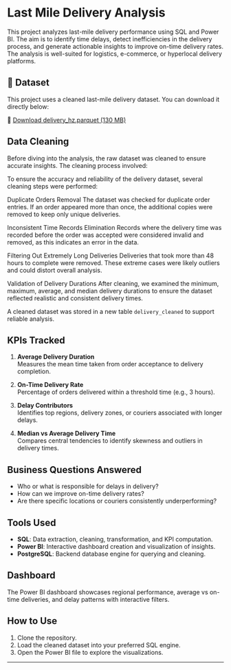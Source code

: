 # Last Mile Delivery Analysis

This project analyzes last-mile delivery performance using SQL and Power BI. The aim is to identify time delays, detect inefficiencies in the delivery process, and generate actionable insights to improve on-time delivery rates. The analysis is well-suited for logistics, e-commerce, or hyperlocal delivery platforms.

## 📁 Dataset

This project uses a cleaned last-mile delivery dataset. You can download it directly below:

🔗 [Download delivery_hz.parquet (130 MB)](https://huggingface.co/datasets/VinayakAKattimani/last-mile-delivery/resolve/main/data/delivery_hz-00000-of-00001-8090c86f64781f71.parquet)


## Data Cleaning

Before diving into the analysis, the raw dataset was cleaned to ensure accurate insights. The cleaning process involved:

To ensure the accuracy and reliability of the delivery dataset, several cleaning steps were performed:

Duplicate Orders Removal
The dataset was checked for duplicate order entries. If an order appeared more than once, the additional copies were removed to keep only unique deliveries.

Inconsistent Time Records Elimination
Records where the delivery time was recorded before the order was accepted were considered invalid and removed, as this indicates an error in the data.

Filtering Out Extremely Long Deliveries
Deliveries that took more than 48 hours to complete were removed. These extreme cases were likely outliers and could distort overall analysis.

Validation of Delivery Durations
After cleaning, we examined the minimum, maximum, average, and median delivery durations to ensure the dataset reflected realistic and consistent delivery times.

A cleaned dataset was stored in a new table `delivery_cleaned` to support reliable analysis.

## KPIs Tracked

1. **Average Delivery Duration**  
   Measures the mean time taken from order acceptance to delivery completion.

2. **On-Time Delivery Rate**  
   Percentage of orders delivered within a threshold time (e.g., 3 hours).

3. **Delay Contributors**  
   Identifies top regions, delivery zones, or couriers associated with longer delays.

4. **Median vs Average Delivery Time**  
   Compares central tendencies to identify skewness and outliers in delivery times.

## Business Questions Answered

- Who or what is responsible for delays in delivery?
- How can we improve on-time delivery rates?
- Are there specific locations or couriers consistently underperforming?

## Tools Used

- **SQL**: Data extraction, cleaning, transformation, and KPI computation.
- **Power BI**: Interactive dashboard creation and visualization of insights.
- **PostgreSQL**: Backend database engine for querying and cleaning.

## Dashboard

The Power BI dashboard showcases regional performance, average vs on-time deliveries, and delay patterns with interactive filters.

## How to Use

1. Clone the repository.
2. Load the cleaned dataset into your preferred SQL engine.
3. Open the Power BI file to explore the visualizations.


---

